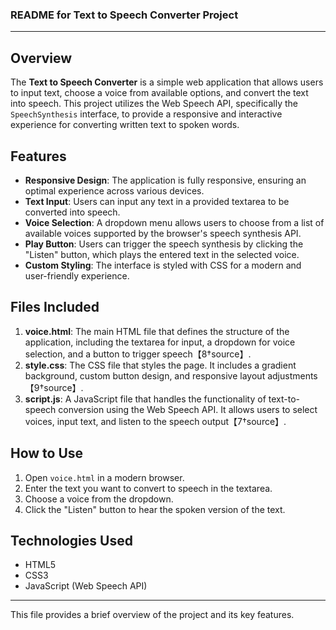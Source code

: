 ### README for Text to Speech Converter Project

---

## Overview

The **Text to Speech Converter** is a simple web application that allows users to input text, choose a voice from available options, and convert the text into speech. This project utilizes the Web Speech API, specifically the `SpeechSynthesis` interface, to provide a responsive and interactive experience for converting written text to spoken words.

## Features

- **Responsive Design**: The application is fully responsive, ensuring an optimal experience across various devices.
- **Text Input**: Users can input any text in a provided textarea to be converted into speech.
- **Voice Selection**: A dropdown menu allows users to choose from a list of available voices supported by the browser's speech synthesis API.
- **Play Button**: Users can trigger the speech synthesis by clicking the "Listen" button, which plays the entered text in the selected voice.
- **Custom Styling**: The interface is styled with CSS for a modern and user-friendly experience.

## Files Included

1. **voice.html**: The main HTML file that defines the structure of the application, including the textarea for input, a dropdown for voice selection, and a button to trigger speech【8†source】.
2. **style.css**: The CSS file that styles the page. It includes a gradient background, custom button design, and responsive layout adjustments【9†source】.
3. **script.js**: A JavaScript file that handles the functionality of text-to-speech conversion using the Web Speech API. It allows users to select voices, input text, and listen to the speech output【7†source】.

## How to Use

1. Open `voice.html` in a modern browser.
2. Enter the text you want to convert to speech in the textarea.
3. Choose a voice from the dropdown.
4. Click the "Listen" button to hear the spoken version of the text.

## Technologies Used

- HTML5
- CSS3
- JavaScript (Web Speech API)

---

This file provides a brief overview of the project and its key features.

